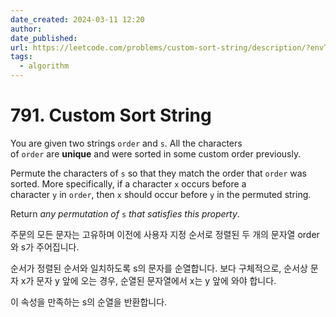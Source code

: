 ```yaml
---
date_created: 2024-03-11 12:20
author: 
date_published: 
url: https://leetcode.com/problems/custom-sort-string/description/?envType=daily-question&envId=2024-03-11
tags:
  - algorithm
---
```

# 791. Custom Sort String

You are given two strings `order` and `s`. All the characters of `order` are **unique** and were sorted in some custom order previously.

Permute the characters of `s` so that they match the order that `order` was sorted. More specifically, if a character `x` occurs before a character `y` in `order`, then `x` should occur before `y` in the permuted string.

Return _any permutation of_ `s` _that satisfies this property_.

주문의 모든 문자는 고유하며 이전에 사용자 지정 순서로 정렬된 두 개의 문자열 order와 s가 주어집니다.

순서가 정렬된 순서와 일치하도록 s의 문자를 순열합니다. 보다 구체적으로, 순서상 문자 x가 문자 y 앞에 오는 경우, 순열된 문자열에서 x는 y 앞에 와야 합니다.

이 속성을 만족하는 s의 순열을 반환합니다.


